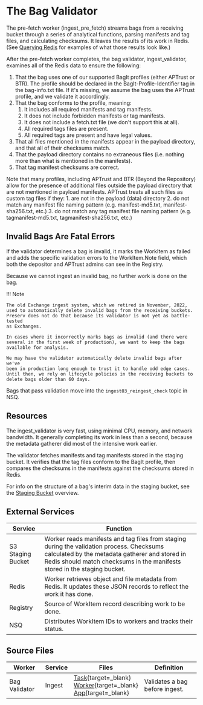 # The Bag Validator

The pre-fetch worker (ingest_pre_fetch) streams bags from a receiving bucket through a series of analytical functions, parsing manifests and tag files, and calculating checksums. It leaves the results of its work in Redis. (See [Querying Redis](/components/redis/#querying-redis) for examples of what those results look like.)

After the pre-fetch worker completes, the bag validator, ingest_validator, examines all of the Redis data to ensure the following:

1. That the bag uses one of our supported BagIt profiles (either APTrust or BTR). The profile should be declared in the BagIt-Profile-Identifier tag in the bag-info.txt file. If it's missing, we assume the bag uses the APTrust profile, and we validate it accordingly.
2. That the bag conforms to the profile, meaning:
    1. It includes all required manifests and tag manifests.
    2. It does not include forbidden manifests or tag manifests.
    3. It does not include a fetch.txt file (we don't support this at all).
    4. All required tags files are present.
    5. All required tags are present and have legal values.
3. That all files mentioned in the manifests appear in the payload directory, and that all of their checksums match.
4. That the payload directory contains no extraneous files (i.e. nothing more than what is mentioned in the manifests).
5. That tag manifest checksums are correct.

Note that many profiles, including APTrust and BTR (Beyond the Repository) allow for the presence of additional files outside the payload directory that are not mentioned in payload manifests. APTrust treats all such files as custom tag files if they:
    1. are not in the payload (data) directory
    2. do not match any manifest file naming pattern (e.g. manifest-md5.txt, manifest-sha256.txt, etc.)
    3. do not match any tag manifest file naming pattern (e.g. tagmanifest-md5.txt, tagmanifest-sha256.txt, etc.)

## Invalid Bags Are Fatal Errors

If the validator determines a bag is invalid, it marks the WorkItem as failed and adds the specific validation errors to the WorkItem.Note field, which both the depositor and APTrust admins can see in the Registry.

Because we cannot ingest an invalid bag, no further work is done on the bag.

!!! Note

    The old Exchange ingest system, which we retired in November, 2022,
    used to automatically delete invalid bags from the receiving buckets.
    Preserv does not do that because its validator is not yet as battle-tested
    as Exchanges.

    In cases where it incorrectly marks bags as invalid (and there were
    several in the first week of production), we want to keep the bags
    available for analysis.

    We may have the validator automatically delete invalid bags after we've
    been in production long enough to trust it to handle odd edge cases.
    Until then, we rely on lifecycle policies in the receiving buckets to
    delete bags older than 60 days.

Bags that pass validation move into the `ingest03_reingest_check` topic in NSQ.

## Resources

The ingest_validator is very fast, using minimal CPU, memory, and network bandwidth. It generally completing its work in less than a second, because the metadata gatherer did most of the intensive work earlier.

The validator fetches manifests and tag manifests stored in the staging bucket. It verifies that the tag files conform to the BagIt profile, then compares the checksums in the manifests against the checksums stored in Redis.

For info on the structure of a bag's interim data in the staging bucket, see the [Staging Bucket](/components/s3/#staging-bucket) overview.

## External Services

| Service | Function |
| ------- | -------- |
| S3 Staging Bucket | Worker reads manifests and tag files from staging during the validation process. Checksums calculated by the metadata gatherer and stored in Redis should match checksums in the manifests stored in the staging bucket.
| Redis | Worker retrieves object and file metadata from Redis. It updates these JSON records to reflect the work it has done.
| Registry | Source of WorkItem record describing work to be done.
| NSQ | Distributes WorkItem IDs to workers and tracks their status.

## Source Files

| Worker | Service | Files | Definition |
| ------ | ------- | ----- | ---------- |
| Bag Validator | Ingest | [Task](https://github.com/APTrust/preservation-services/blob/master/ingest/metadata_validator.go){target=_blank} <br/> [Worker](https://github.com/APTrust/preservation-services/blob/master/workers/ingest_validator.go){target=_blank} <br/> [App](https://github.com/APTrust/preservation-services/blob/master/apps/ingest_validator/ingest_validator.go){target=_blank} | Validates a bag before ingest. |
